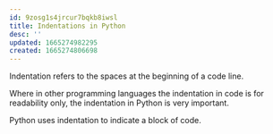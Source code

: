 ```yaml
---
id: 9zosg1s4jrcur7bqkb8iwsl
title: Indentations in Python
desc: ''
updated: 1665274982295
created: 1665274806698
---
```

Indentation refers to the spaces at the beginning of a code line.

Where in other programming languages the indentation in code is for readability only, the indentation in Python is very important.

Python uses indentation to indicate a block of code.